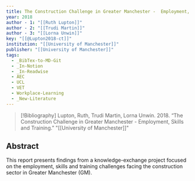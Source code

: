 ```yaml
---
title: The Construction Challenge in Greater Manchester -  Employment, Skills and Training
year: 2018
author - 1: "[[Ruth Lupton]]"
author - 2: "[[Trudi Martin]]"
author - 3: "[[Lorna Unwin]]"
key: "[[@Lupton2018-ct]]"
institution: "[[University of Manchester]]"
publisher: "[[University of Manchester]]"
tags:
  - _BibTex-to-MD-Git
  - _In-Notion
  - _In-Readwise
  - AEC
  - UCL
  - VET
  - Workplace-Learning
  - _New-Literature
---
```


> [!Bibliography]
> Lupton, Ruth, Trudi Martin, Lorna Unwin. 2018. “The Construction Challenge in Greater Manchester -  Employment, Skills and Training.” "[[University of Manchester]]"

## Abstract
This report presents findings from a knowledge-exchange project focused on the employment, skills and training challenges facing the construction sector in Greater Manchester (GM).